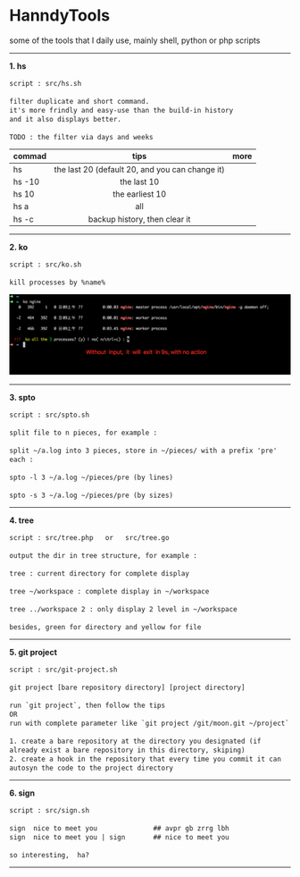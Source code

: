 # HanndyTools
some of the tools that I daily use, mainly shell, python or php scripts

<!-- ## NOTICE : 
I have just used these scripts in the OSX

So I can't ensure that they can work well under linux or other environment -->

*** 

**1. hs** 

    script : src/hs.sh

    filter duplicate and short command.
    it's more frindly and easy-use than the build-in history 
    and it also displays better.
    
    TODO : the filter via days and weeks

| commad        | tips           | more  |
| ------------- |:-------------: | -----:|
| hs            | the last 20 (default 20, and you can change it) |  |
| hs -10        | the last 10        |    |
| hs 10         | the earliest 10      |     |
| hs a          | all      |     |
| hs -c         | backup history, then clear it      |     |

***

**2. ko**

    script : src/ko.sh
    
    kill processes by %name%

![ko redis](https://github.com/quorzz/HandyTools/blob/master/images/ko01.png)

***

**3. spto**
    
    script : src/spto.sh

    split file to n pieces, for example : 

    split ~/a.log into 3 pieces, store in ~/pieces/ with a prefix 'pre' each : 

    spto -l 3 ~/a.log ~/pieces/pre (by lines)

    spto -s 3 ~/a.log ~/pieces/pre (by sizes)

***

**4. tree**
    
    script : src/tree.php   or   src/tree.go

    output the dir in tree structure, for example : 

    tree : current directory for complete display

    tree ~/workspace : complete display in ~/workspace

    tree ../workspace 2 : only display 2 level in ~/workspace

    besides, green for directory and yellow for file
***

**5. git project**

    script : src/git-project.sh

    git project [bare repository directory] [project directory]

    run `git project`, then follow the tips 
    OR 
    run with complete parameter like `git project /git/moon.git ~/project`

    1. create a bare repository at the directory you designated (if already exist a bare repository in this directory, skiping)
    2. create a hook in the repository that every time you commit it can autosyn the code to the project directory

***

**6. sign**

    script : src/sign.sh

    sign  nice to meet you              ## avpr gb zrrg lbh
    sign  nice to meet you | sign       ## nice to meet you

    so interesting,  ha?
***
